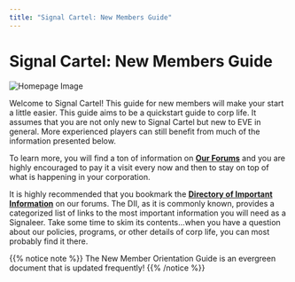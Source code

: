 ```yaml
---
title: "Signal Cartel: New Members Guide"
---
```


# Signal Cartel: New Members Guide

![Homepage Image](/images/homepagebanner.png)

Welcome to Signal Cartel! This guide for new members will make your start a little easier. This guide aims to be a quickstart guide to corp life. It assumes that you are not only new to Signal Cartel but new to EVE in general. More experienced players can still benefit from much of the information presented below. 

To learn more, you will find a ton of information on [**Our Forums**](https://forums.eve-scout.com/)  and you are highly encouraged to pay it a visit every now and then to stay on top of what is happening in your corporation.

It is highly recommended that you bookmark the [**Directory of Important Information**](https://forums.eve-scout.com/topic/8/directory-of-important-information) on our forums. The DII, as it is commonly known, provides a categorized list of links to the most important information you will need as a Signaleer. Take some time to skim its contents...when you have a question about our policies, programs, or other details of corp life, you can most probably find it there.

{{% notice note %}}
The New Member Orientation Guide is an evergreen document that is updated frequently!
{{% /notice %}}